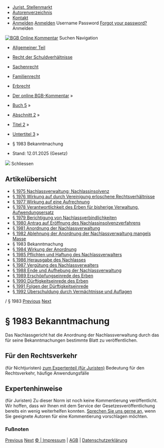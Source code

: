   * [Jurist. Stellenmarkt](https://bgb.kommentar.de/Buch-5/Abschnitt-2/Titel-2/Untertitel-3/</job-board> "Jurist. Stellenmarkt")
  * [Autorenverzeichnis](https://bgb.kommentar.de/Buch-5/Abschnitt-2/Titel-2/Untertitel-3/</Autorenverzeichnis> "Autorenverzeichnis")
  * [Kontakt](https://bgb.kommentar.de/Buch-5/Abschnitt-2/Titel-2/Untertitel-3/</Kontakt>)
  * [Anmelden](https://bgb.kommentar.de/Buch-5/Abschnitt-2/Titel-2/Untertitel-3/<#login> "show login form") [Anmelden](https://bgb.kommentar.de/Buch-5/Abschnitt-2/Titel-2/Untertitel-3/<#> "hide login form") Username Password
[Forgot your password?](https://bgb.kommentar.de/Buch-5/Abschnitt-2/Titel-2/Untertitel-3/</user/forgotpassword>) Anmelden 


[![BGB Online Kommentar](https://bgb.kommentar.de/extension/bgb/design/bgb/images/logo.png)](https://bgb.kommentar.de/Buch-5/Abschnitt-2/Titel-2/Untertitel-3/</> "BGB Online Kommentar")
Suchen
Navigation
  * [Allgemeiner Teil](https://bgb.kommentar.de/Buch-5/Abschnitt-2/Titel-2/Untertitel-3/</Buch-1>)
  * [Recht der Schuldverhältnisse](https://bgb.kommentar.de/Buch-5/Abschnitt-2/Titel-2/Untertitel-3/</Buch-2>)
  * [Sachenrecht](https://bgb.kommentar.de/Buch-5/Abschnitt-2/Titel-2/Untertitel-3/</Buch-3>)
  * [Familienrecht](https://bgb.kommentar.de/Buch-5/Abschnitt-2/Titel-2/Untertitel-3/</Buch-4>)
  * [Erbrecht](https://bgb.kommentar.de/Buch-5/Abschnitt-2/Titel-2/Untertitel-3/</Buch-5>)


  * [Der online BGB-Kommentar](https://bgb.kommentar.de/Buch-5/Abschnitt-2/Titel-2/Untertitel-3/</>) »
  * [Buch 5](https://bgb.kommentar.de/Buch-5/Abschnitt-2/Titel-2/Untertitel-3/</Buch-5>) »
  * [Abschnitt 2](https://bgb.kommentar.de/Buch-5/Abschnitt-2/Titel-2/Untertitel-3/</Buch-5/Abschnitt-2>) »
  * [Titel 2](https://bgb.kommentar.de/Buch-5/Abschnitt-2/Titel-2/Untertitel-3/</Buch-5/Abschnitt-2/Titel-2>) »
  * [Untertitel 3](https://bgb.kommentar.de/Buch-5/Abschnitt-2/Titel-2/Untertitel-3/</Buch-5/Abschnitt-2/Titel-2/Untertitel-3>) »
  * § 1983 Bekanntmachung 
  * Stand: 12.01.2025 (Gesetz) 


![](https://vg01.met.vgwort.de/na/1c9909529ead4f509072c06d9081a7d5)
Schliessen 
## Artikelübersicht
  * [ § 1975 Nachlassverwaltung; Nachlassinsolvenz ](https://bgb.kommentar.de/Buch-5/Abschnitt-2/Titel-2/Untertitel-3/</Buch-5/Abschnitt-2/Titel-2/Untertitel-3/Nachlassverwaltung-Nachlassinsolvenz>)
  * [ § 1976 Wirkung auf durch Vereinigung erloschene Rechtsverhältnisse ](https://bgb.kommentar.de/Buch-5/Abschnitt-2/Titel-2/Untertitel-3/</Buch-5/Abschnitt-2/Titel-2/Untertitel-3/Wirkung-auf-durch-Vereinigung-erloschene-Rechtsverhaeltnisse>)
  * [ § 1977 Wirkung auf eine Aufrechnung ](https://bgb.kommentar.de/Buch-5/Abschnitt-2/Titel-2/Untertitel-3/</Buch-5/Abschnitt-2/Titel-2/Untertitel-3/Wirkung-auf-eine-Aufrechnung>)
  * [ § 1978 Verantwortlichkeit des Erben für bisherige Verwaltung, Aufwendungsersatz ](https://bgb.kommentar.de/Buch-5/Abschnitt-2/Titel-2/Untertitel-3/</Buch-5/Abschnitt-2/Titel-2/Untertitel-3/Verantwortlichkeit-des-Erben-fuer-bisherige-Verwaltung-Aufwendungsersatz>)
  * [ § 1979 Berichtigung von Nachlassverbindlichkeiten ](https://bgb.kommentar.de/Buch-5/Abschnitt-2/Titel-2/Untertitel-3/</Buch-5/Abschnitt-2/Titel-2/Untertitel-3/Berichtigung-von-Nachlassverbindlichkeiten>)
  * [ § 1980 Antrag auf Eröffnung des Nachlassinsolvenzverfahrens ](https://bgb.kommentar.de/Buch-5/Abschnitt-2/Titel-2/Untertitel-3/</Buch-5/Abschnitt-2/Titel-2/Untertitel-3/Antrag-auf-Eroeffnung-des-Nachlassinsolvenzverfahrens>)
  * [ § 1981 Anordnung der Nachlassverwaltung ](https://bgb.kommentar.de/Buch-5/Abschnitt-2/Titel-2/Untertitel-3/</Buch-5/Abschnitt-2/Titel-2/Untertitel-3/Anordnung-der-Nachlassverwaltung>)
  * [ § 1982 Ablehnung der Anordnung der Nachlassverwaltung mangels Masse ](https://bgb.kommentar.de/Buch-5/Abschnitt-2/Titel-2/Untertitel-3/</Buch-5/Abschnitt-2/Titel-2/Untertitel-3/Ablehnung-der-Anordnung-der-Nachlassverwaltung-mangels-Masse>)
  * § 1983 Bekanntmachung 
  * [ § 1984 Wirkung der Anordnung ](https://bgb.kommentar.de/Buch-5/Abschnitt-2/Titel-2/Untertitel-3/</Buch-5/Abschnitt-2/Titel-2/Untertitel-3/Wirkung-der-Anordnung>)
  * [ § 1985 Pflichten und Haftung des Nachlassverwalters ](https://bgb.kommentar.de/Buch-5/Abschnitt-2/Titel-2/Untertitel-3/</Buch-5/Abschnitt-2/Titel-2/Untertitel-3/Pflichten-und-Haftung-des-Nachlassverwalters>)
  * [ § 1986 Herausgabe des Nachlasses ](https://bgb.kommentar.de/Buch-5/Abschnitt-2/Titel-2/Untertitel-3/</Buch-5/Abschnitt-2/Titel-2/Untertitel-3/Herausgabe-des-Nachlasses>)
  * [ § 1987 Vergütung des Nachlassverwalters ](https://bgb.kommentar.de/Buch-5/Abschnitt-2/Titel-2/Untertitel-3/</Buch-5/Abschnitt-2/Titel-2/Untertitel-3/Verguetung-des-Nachlassverwalters>)
  * [ § 1988 Ende und Aufhebung der Nachlassverwaltung ](https://bgb.kommentar.de/Buch-5/Abschnitt-2/Titel-2/Untertitel-3/</Buch-5/Abschnitt-2/Titel-2/Untertitel-3/Ende-und-Aufhebung-der-Nachlassverwaltung>)
  * [ § 1989 Erschöpfungseinrede des Erben ](https://bgb.kommentar.de/Buch-5/Abschnitt-2/Titel-2/Untertitel-3/</Buch-5/Abschnitt-2/Titel-2/Untertitel-3/Erschoepfungseinrede-des-Erben>)
  * [ § 1990 Dürftigkeitseinrede des Erben ](https://bgb.kommentar.de/Buch-5/Abschnitt-2/Titel-2/Untertitel-3/</Buch-5/Abschnitt-2/Titel-2/Untertitel-3/Duerftigkeitseinrede-des-Erben>)
  * [ § 1991 Folgen der Dürftigkeitseinrede ](https://bgb.kommentar.de/Buch-5/Abschnitt-2/Titel-2/Untertitel-3/</Buch-5/Abschnitt-2/Titel-2/Untertitel-3/Folgen-der-Duerftigkeitseinrede>)
  * [ § 1992 Überschuldung durch Vermächtnisse und Auflagen ](https://bgb.kommentar.de/Buch-5/Abschnitt-2/Titel-2/Untertitel-3/</Buch-5/Abschnitt-2/Titel-2/Untertitel-3/Ueberschuldung-durch-Vermaechtnisse-und-Auflagen>)


/ § 1983 
[Previous](https://bgb.kommentar.de/Buch-5/Abschnitt-2/Titel-2/Untertitel-3/</Buch-5/Abschnitt-2/Titel-2/Untertitel-3/Ablehnung-der-Anordnung-der-Nachlassverwaltung-mangels-Masse> "§ 1982 Ablehnung der Anordnung der Nachlassverwaltung mangels Masse") [Next](https://bgb.kommentar.de/Buch-5/Abschnitt-2/Titel-2/Untertitel-3/</Buch-5/Abschnitt-2/Titel-2/Untertitel-3/Wirkung-der-Anordnung> "§ 1984 Wirkung der Anordnung")
# § 1983 Bekanntmachung
Das Nachlassgericht hat die Anordnung der Nachlassverwaltung durch das für seine Bekanntmachungen bestimmte Blatt zu veröffentlichen.
## Für den Rechtsverkehr 
(für Nichtjuristen)
[zum Expertenteil (für Juristen)](https://bgb.kommentar.de/Buch-5/Abschnitt-2/Titel-2/Untertitel-3/<#expertenhinweise>)
Bedeutung für den Rechtsverkehr, häufige Anwendungsfälle
## Expertenhinweise
(für Juristen)
Zu dieser Norm ist noch keine Kommentierung veröffentlicht. Wir hoffen, dass wir Ihnen mit dem Service der Gesetzesveröffentlichung bereits ein wenig weiterhelfen konnten. [Sprechen Sie uns gerne an](https://bgb.kommentar.de/Buch-5/Abschnitt-2/Titel-2/Untertitel-3/</Kontakt>), wenn Sie geeignete Autoren für eine Kommentierung vorschlagen möchten. 
### Fußnoten
[Previous](https://bgb.kommentar.de/Buch-5/Abschnitt-2/Titel-2/Untertitel-3/</Buch-5/Abschnitt-2/Titel-2/Untertitel-3/Ablehnung-der-Anordnung-der-Nachlassverwaltung-mangels-Masse> "§ 1982 Ablehnung der Anordnung der Nachlassverwaltung mangels Masse") [Next](https://bgb.kommentar.de/Buch-5/Abschnitt-2/Titel-2/Untertitel-3/</Buch-5/Abschnitt-2/Titel-2/Untertitel-3/Wirkung-der-Anordnung> "§ 1984 Wirkung der Anordnung")
[© | Impressum](https://bgb.kommentar.de/Buch-5/Abschnitt-2/Titel-2/Untertitel-3/</Kontakt>) | [AGB](https://bgb.kommentar.de/Buch-5/Abschnitt-2/Titel-2/Untertitel-3/</AGB>) | [Datenschutzerklärung](https://bgb.kommentar.de/Buch-5/Abschnitt-2/Titel-2/Untertitel-3/</Datenschutzerklaerung-fuer-Leser>)
